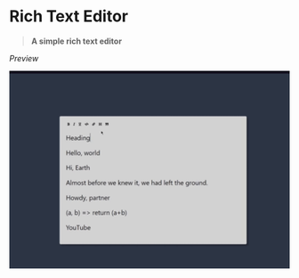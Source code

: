 # Rich Text Editor

> **A simple rich text editor**

_Preview_

![Preview gif](/assets/rich-text-editor.gif)
